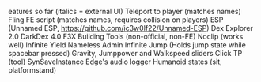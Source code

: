 eatures so far (italics = external UI)
Teleport to player (matches names)
Fling FE script (matches names, requires collision on players)
ESP (Unnamed ESP, https://github.com/ic3w0lf22/Unnamed-ESP)
Dex Explorer 2.0
DarkDex 4.0
F3X Building Tools (non-official, non-FE)
Noclip (works well)
Infinite Yield
Nameless Admin
Infinite Jump (Holds jump state while spacebar pressed)
Gravity, Jumppower and Walkspeed sliders
Click TP (tool)
SynSaveInstance
Edge's audio logger
Humanoid states (sit, platformstand)
